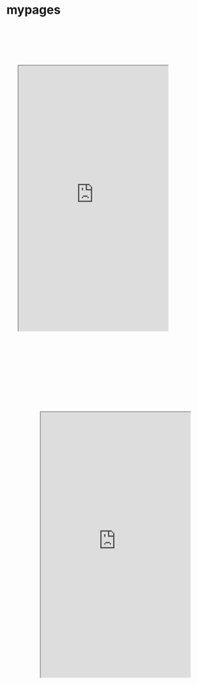 # mypages

<div style="background-image: url('mypages/iphone6.png '); width: 401px; height: 806px; ">
<iframe style=" margin-top: 92px; margin-left: 26px;" src="https://philolo1.github.io/OnsenUI-Places-App/" scrolling="no" class="lazy-hidden" width="349" height="617"></iframe>
</div>
<div style="background-image: url('mypages/iphone6.png '); width: 401px; height: 806px; ">
<iframe style=" margin-top: 92px; margin-left: 78px;" src="https://philolo1.github.io/OnsenUI-Places-App/" scrolling="no" class="lazy-hidden" width="349" height="617"></iframe>
</div>
